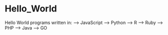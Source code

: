 # Hello_World
Hello World programs written in:
  --> JavaScript
  --> Python
  --> R
  --> Ruby
  --> PHP
  --> Java
  --> GO
